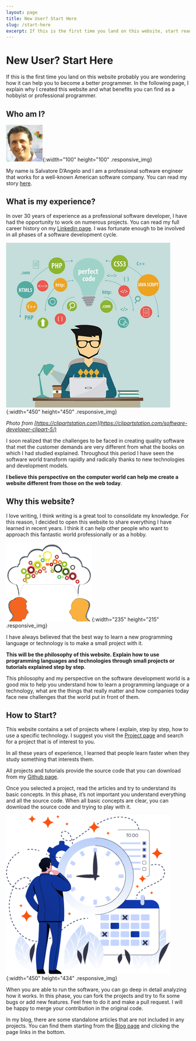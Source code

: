 ```yaml
---
layout: page
title: New User? Start Here
slug: /start-here
excerpt: If this is the first time you land on this website, start reading from this web page. 
---
```

# New User? Start Here

If this is the first time you land on this website probably you are wondering how it can help you to become a better programmer. In the following page, I explain why I created this website and what benefits you can find as a hobbyist or professional programmer.

## Who am I?

![Salvatore D'Angelo](assets/img/salvatore_d_angelo.jpeg){:width="100" height="100" .responsive_img}

My name is Salvatore D’Angelo and I am a professional software engineer that works for a well-known American software company. You can read my story [here](about-me).

## What is my experience?

In over 30 years of experience as a professional software developer, I have had the opportunity to work on numerous projects. You can read my full career history on my [Linkedin page](https://www.linkedin.com/in/salvatore-d-angelo-0321851/). I was fortunate enough to be involved in all phases of a software development cycle.

![Software Developer](assets/img/software-developer.jpeg){:width="450" height="450" .responsive_img}

_Photo from [https://clipartstation.com](https://clipartstation.com/software-developer-clipart-5/)_

I soon realized that the challenges to be faced in creating quality software that met the customer demands are very different from what the books on which I had studied explained. Throughout this period I have seen the software world transform rapidly and radically thanks to new technologies and development models.

**I believe this perspective on the computer world can help me create a website different from those on the web today**.

## Why this website?

I love writing, I think writing is a great tool to consolidate my knowledge. For this reason, I decided to open this website to share everything I have learned in recent years. I think it can help other people who want to approach this fantastic world professionally or as a hobby.

![Sharing Knowledge](assets/img/sharing-knowledge.png){:width="235" height="215" .responsive_img}

I have always believed that the best way to learn a new programming language or technology is to make a small project with it.

**This will be the philosophy of this website. Explain how to use programming languages ​​and technologies through small projects or tutorials explained step by step**.

This philosophy and my perspective on the software development world is a good mix to help you understand how to learn a programming language or a technology, what are the things that really matter and how companies today face new challenges that the world put in front of them.

## How to Start?

This website contains a set of projects where I explain, step by step, how to use a specific technology. I suggest you visit the [Project page](projects) and search for a project that is of interest to you.

In all these years of experience, I learned that people learn faster when they study something that interests them.

All projects and tutorials provide the source code that you can download from my [Github page](https://github.com/sasadangelo).

Once you selected a project, read the articles and try to understand its basic concepts. In this phase, it’s not important you understand everything and all the source code. When all basic concepts are clear, you can download the source code and trying to play with it.

![Make a project](assets/img/make-project.png){:width="450" height="434" .responsive_img}

When you are able to run the software, you can go deep in detail analyzing how it works. In this phase, you can fork the projects and try to fix some bugs or add new features. Feel free to do it and make a pull request. I will be happy to merge your contribution in the original code.

In my blog, there are some standalone articles that are not included in any projects. You can find them starting from the [Blog page](blog) and clicking the page links in the bottom.
